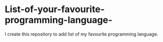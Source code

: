 # List-of-your-favourite-programming-language-
I create this repository to add list of my favourite programming language.
